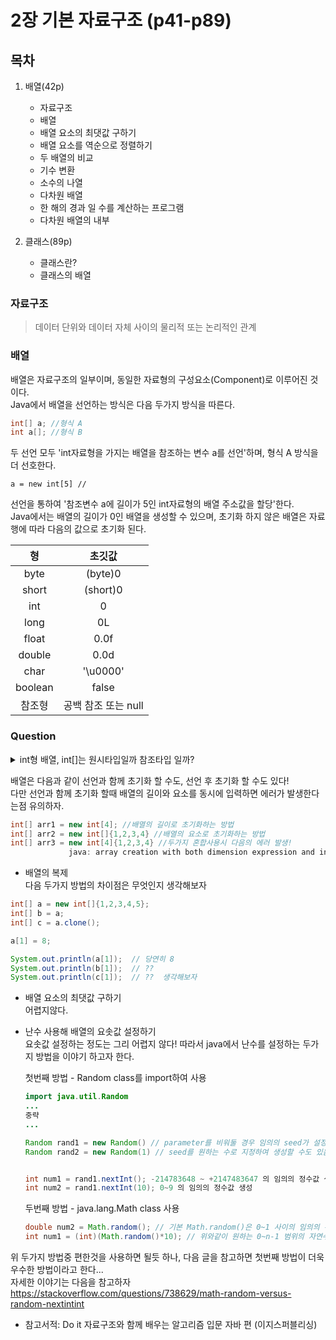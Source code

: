 # 2장 기본 자료구조 (p41-p89)
  
  ## 목차 
  1. 배열(42p)
      - 자료구조
      - 배열
      - 배열 요소의 최댓값 구하기
      - 배열 요소를 역순으로 정렬하기
      - 두 배열의 비교
      - 기수 변환
      - 소수의 나열
      - 다차원 배열
      - 한 해의 경과 일 수를 계산하는 프로그램
      - 다차원 배열의 내부
  
  2. 클래스(89p)
      - 클래스란?
      - 클래스의 배열
  
  ### 자료구조
  > 데이터 단위와 데이터 자체 사이의 물리적 또는 논리적인 관계

  
  ### 배열
  배열은 자료구조의 일부이며, 동일한 자료형의 구성요소(Component)로 이루어진 것이다.  
  Java에서 배열을 선언하는 방식은 다음 두가지 방식을 따른다.
  
  ```java
  int[] a; //형식 A  
  int a[]; //형식 B  
  ```
  두 선언 모두 'int자료형을 가지는 배열을 참조하는 변수 a를 선언'하며, 형식 A 방식을 더 선호한다.
  
  ```
  a = new int[5] //
  ```
  선언을 통하여 '참조변수 a에 길이가 5인 int자료형의 배열 주소값을 할당'한다.  
  Java에서는 배열의 길이가 0인 배열을 생성할 수 있으며, 초기화 하지 않은 배열은 자료행에 따라 다음의 값으로 초기화 된다.
  
  |형|초깃값|
  |:---:|:---:|
  byte|(byte)0
  short|(short)0
  int|0
  long|0L
  float|0.0f
  double|0.0d
  char|'\u0000'
  boolean|false
  참조형|공백 참조 또는 null
  
  ### Question

<details><summary>int형 배열, int[]는 원시타입일까 참조타입 일까?</summary>
<p>

  원시타입과 참조타입을 구분하는 좋은 방법중에 하나는, null값을 가질 수 있는지 없는지로 판단하는 것이다!  
  원시타입은 null값을 가질 수 없고, 참조타입은 null값을 가질 수 있다...  

```java
int[] a = null; // 참조타입인 배열을 참조하는 변수a를 null값으로 초기화 하는것은 가능하지만,  
int b = null; // 원시타입인 int형 변수에 null값으로 초기화를 하는것은 불가능하다.  
```

자세한사항은 다음 참고
<a>http://net-informations.com/faq/general/valuetype-referencetype.htm</a>

</p>
</details>

 배열은 다음과 같이 선언과 함께 초기화 할 수도, 선언 후 초기화 할 수도 있다!  
 다만 선언과 함께 초기화 할때 배열의 길이와 요소를 동시에 입력하면 에러가 발생한다는점 유의하자.
 
```java
int[] arr1 = new int[4]; //배열의 길이로 초기화하는 방법
int[] arr2 = new int[]{1,2,3,4} //배열의 요소로 초기화하는 방법
int[] arr3 = new int[4]{1,2,3,4} //두가지 혼합사용시 다음의 에러 발생!
             java: array creation with both dimension expression and initialization is illegal
```
  
 + 배열의 복제  
  다음 두가지 방법의 차이점은 무엇인지 생각해보자

```java
int[] a = new int[]{1,2,3,4,5};
int[] b = a;
int[] c = a.clone();

a[1] = 8;

System.out.println(a[1]);  // 당연히 8
System.out.println(b[1]);  // ??
System.out.println(c[1]);  // ??  생각해보자
```

+ 배열 요소의 최댓값 구하기  
  어렵지않다.
  
+ 난수 사용해 배열의 요솟값 설정하기  
  요솟값 설정하는 정도는 그리 어렵지 않다! 따라서 java에서 난수를 설정하는 두가지 방법을 이야기 하고자 한다.
  
  첫번째 방법 - Random class를 import하여 사용
  ```java
  import java.util.Random
  ...
  중략
  ...
  
  Random rand1 = new Random() // parameter를 비워둘 경우 임의의 seed가 설정됨.
  Random rand2 = new Random(1) // seed를 원하는 수로 지정하여 생성할 수도 있음.
  
  
  int num1 = rand1.nextInt(); -214783648 ~ +2147483647 의 임의의 정수값 생성
  int num2 = rand1.nextInt(10); 0~9 의 임의의 정수값 생성
  ```
  
  두번째 방법 - java.lang.Math class 사용
  ```java
  double num2 = Math.random(); // 기본 Math.random()은 0~1 사이의 임의의 수를 return 한다.
  int num1 = (int)(Math.random()*10); // 위와같이 원하는 0~n-1 범위의 자연수를 추출하고자 할때는 다음과 같이 선언해준다.
  ```

위 두가지 방법중 편한것을 사용하면 될듯 하나, 다음 글을 참고하면 첫번째 방법이 더욱 우수한 방법이라고 한다...  
자세한 이야기는 다음을 참고하자
https://stackoverflow.com/questions/738629/math-random-versus-random-nextintint


- 참고서적: Do it 자료구조와 함께 배우는 알고리즘 입문 자바 편 (이지스퍼블리싱)

